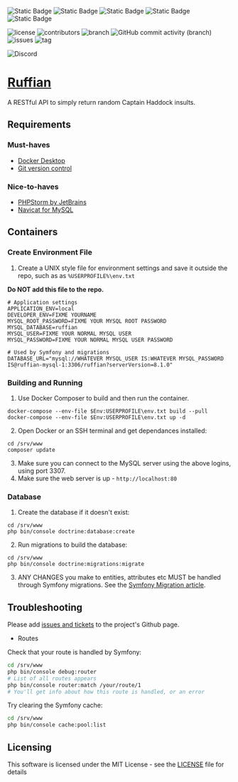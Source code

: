 ![Static Badge](https://img.shields.io/badge/PHP-8.2-blue)
![Static Badge](https://img.shields.io/badge/MySQL-8.1.0-blue)
![Static Badge](https://img.shields.io/badge/Apache-2.4.57-blue)
![Static Badge](https://img.shields.io/badge/Linux-debian_11_slim-blue)
![Static Badge](https://img.shields.io/badge/Symfony-6.3-blue)

![license](https://img.shields.io/github/license/kartano/ruffian)
![contributors](https://img.shields.io/github/contributors/kartano/ruffian)
![branch](https://img.shields.io/github/last-commit/kartano/ruffian/master)
![GitHub commit activity (branch)](https://img.shields.io/github/commit-activity/t/kartano/ruffian)
![issues](https://img.shields.io/github/issues/kartano/ruffian)
![tag](https://img.shields.io/github/v/tag/kartano/ruffian)

![Discord](https://img.shields.io/discord/1156682386340319332)

# [Ruffian](https://en.wikipedia.org/wiki/Captain_Haddock)

A RESTful API to simply return random Captain Haddock insults.

## Requirements

### Must-haves

* [Docker Desktop](https://www.docker.com/products/docker-desktop/)
* [Git version control](https://git-scm.com/downloads)

### Nice-to-haves

* [PHPStorm by JetBrains](https://www.jetbrains.com/phpstorm/)
* [Navicat for MySQL](https://navicat.com/en/products/navicat-for-mysql)

## Containers

### Create Environment File

1. Create a UNIX style file for environment settings and save it outside the repo, such as as `%USERPROFILE%\env.txt`

**Do NOT add this file to the repo.**

```
# Application settings
APPLICATION_ENV=local
DEVELOPER_ENV=FIXME YOURNAME
MYSQL_ROOT_PASSWORD=FIXME YOUR MYSQL ROOT PASSWORD
MYSQL_DATABASE=ruffian
MYSQL_USER=FIXME YOUR NORMAL MYSQL USER
MYSQL_PASSWORD=FIXME YOUR NORMAL MYSQL USER PASSWORD

# Used by Symfony and migrations
DATABASE_URL="mysql://WHATEVER MYSQL_USER IS:WHATEVER MYSQL_PASSWORD IS@ruffian-mysql-1:3306/ruffian?serverVersion=8.1.0"
```

### Building and Running

1. Use Docker Composer to build and then run the container.

```
docker-compose --env-file $Env:USERPROFILE\env.txt build --pull
docker-compose --env-file $Env:USERPROFILE\env.txt up -d 
```

2. Open Docker or an SSH terminal and get dependances installed:

```
cd /srv/www
composer update
```

3. Make sure you can connect to the MySQL server using the above logins, using port 3307.
4. Make sure the web server is up - `http://localhost:80`

### Database

1. Create the database if it doesn't exist:

```
cd /srv/www
php bin/console doctrine:database:create
```

2. Run migrations to build the database:

```
cd /srv/www
php bin/console doctrine:migrations:migrate
```

3. ANY CHANGES you make to entities, attributes etc MUST be handled through Symfony migrations.  See the [Symfony Migration article](https://symfony.com/doc/current/doctrine.html#migrations-adding-more-fields).
## Troubleshooting

Please add [issues and tickets](https://github.com/kartano/ruffian/issues) to the project's Github page.

* Routes

Check that your route is handled by Symfony:

```bash
cd /srv/www
php bin/console debug:router
# List of all routes appears
php bin/console router:match /your/route/1
# You'll get info about how this route is handled, or an error
```

Try clearing the Symfony cache:

```bash
cd /srv/www
php bin/console cache:pool:list
```


## Licensing

This software is licensed under the MIT License - see the [LICENSE](LICENSE.md) file for details
